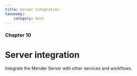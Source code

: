 ```yaml
---
title: Server integration
taxonomy:
    category: docs
---
```


### Chapter 10

# Server integration

Integrate the Mender Server with other services and workflows.

